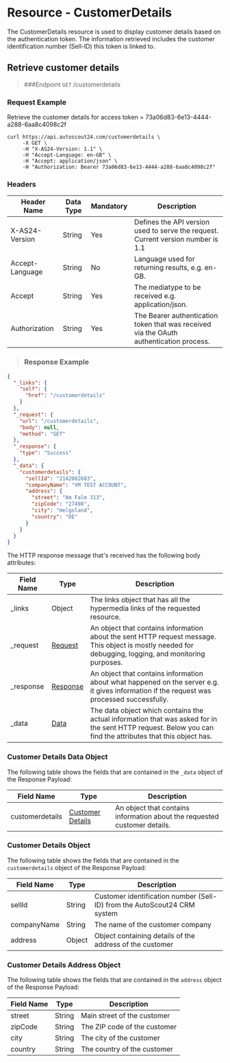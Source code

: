 # Resource - CustomerDetails

The CustomerDetails resource is used to display customer details based on the authentication token. The information retrieved includes the customer identification number (Sell-ID) this token is linked to.

## Retrieve customer details

> ###Endpoint
> `GET` /customerdetails

### Request Example

Retrieve the customer details for access token = 73a06d83-6e13-4444-a288-6aa8c4098c2f


```shell
curl https://api.autoscout24.com/customerdetails \
     -X GET \
     -H "X-AS24-Version: 1.1" \
     -H "Accept-Language: en-GB" \
     -H "Accept: application/json" \
     -H "Authorization: Bearer 73a06d83-6e13-4444-a288-6aa8c4098c2f"
```

### Headers

|Header Name|Data Type|Mandatory|Description|
|----|----|----|----|
|X-AS24-Version|String|Yes|Defines the API version used to serve the request. Current version number is 1.1|
|Accept-Language|String|No|Language used for returning results, e.g. en-GB.|
|Accept|String|Yes|The mediatype to be received e.g. application/json.|
|Authorization|String|Yes|The Bearer authentication token that was received via the OAuth authentication process.|

> ### Response Example

```json
{
  "_links": {
    "self": {
      "href": "/customerdetails"
    }
  },
  "_request": {
    "url": "/customerdetails",
    "body": null,
    "method": "GET"
  },
  "_response": {
    "type": "Success"
  },
  "_data": {
    "customerdetails": {
      "sellId": "2142082683",
      "companyName": "VM TEST ACCOUNT",
      "address": {
        "street": "Am Falm 313",
        "zipCode": "27498",
        "city": "Helgoland",
        "country": "DE"
      }
    }
  }
}
```


The HTTP response message that's received has the following body attributes:

|Field Name|Type|Description|
|----|----|----|
|_links|Object|The links object that has all the hypermedia links of the requested resource.|
|_request|<a href="#request-object">Request</a>|An object that contains information about the sent HTTP request message. This object is mostly needed for debugging, logging, and monitoring purposes.|
|_response|<a href="#response-object">Response</a>|An object that contains information about what happened on the server e.g. it gives information if the request was processed successfully.|
|_data|<a href="#customerDetailsData">Data</a>|The data object which contains the actual information that was asked for in the sent HTTP request. Below you can find the attributes that this object has.|

<span id="customerDetailsData"></span>

### Customer Details Data Object

The following table shows the fields that are contained in the `_data` object of the Response Payload:

|Field Name|Type|Description|
|----|----|----|
|customerdetails|<a href="#customerDetailsObject">Customer Details</a>|An object that contains information about the requested customer details.

<span id="customerDetailsObject"></span>

### Customer Details Object

The following table shows the fields that are contained in the `customerdetails` object of the Response Payload:

|Field Name|Type|Description|
|----|----|----|
|sellId|String|Customer identification number (Sell-ID) from the AutoScout24 CRM system|
|companyName|String|The name of the customer company|
|address|Object|Object containing details of the address of the customer|

### Customer Details Address Object

The following table shows the fields that are contained in the `address` object of the Response Payload:

|Field Name|Type|Description|
|----|----|----|
|street|String|Main street of the customer|
|zipCode|String|The ZIP code of the customer|
|city|String|The city of the customer|
|country|String|The country of the customer|
